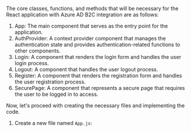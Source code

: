 The core classes, functions, and methods that will be necessary for the React application with Azure AD B2C integration are as follows:

1. App: The main component that serves as the entry point for the application.
2. AuthProvider: A context provider component that manages the authentication state and provides authentication-related functions to other components.
3. Login: A component that renders the login form and handles the user login process.
4. Logout: A component that handles the user logout process.
5. Register: A component that renders the registration form and handles the user registration process.
6. SecurePage: A component that represents a secure page that requires the user to be logged in to access.

Now, let's proceed with creating the necessary files and implementing the code.

1. Create a new file named `App.js`:

